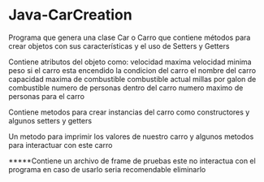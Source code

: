 # Java-CarCreation
Programa que genera una clase Car o Carro que contiene métodos para crear objetos con sus características y el uso de Setters y Getters


Contiene atributos del objeto como:
     velocidad maxima 
     velocidad minima 
     peso
     si el carro esta encendido
     la condicion del carro
     el nombre del carro
     capacidad maxima de combustible
     combustible actual
     millas por galon de combustible
     numero de personas dentro del carro
     numero maximo de personas para el carro
     
Contiene metodos para crear instancias del carro como constructores
y algunos setters y getters 

Un metodo para imprimir los valores de nuestro carro
y algunos metodos para interactuar con este carro

*****Contiene un archivo de frame de pruebas este no interactua con el programa en caso de usarlo seria recomendable eliminarlo
